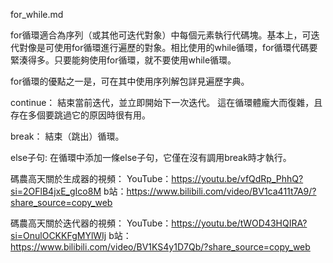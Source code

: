 for_while.md

for循環適合為序列（或其他可迭代對象）中每個元素執行代碼塊。基本上，可迭代對像是可使用for循環進行遍歷的對象。相比使用的while循環，for循環代碼要緊湊得多。只要能夠使用for循環，就不要使用while循環。

for循環的優點之一是，可在其中使用序列解包詳見遍歷字典。

continue：
結束當前迭代，並立即開始下一次迭代。
這在循環體龐大而復雜，且存在多個要跳過它的原因時很有用。

break：
結束（跳出）循環。

else子句:
在循環中添加一條else子句，它僅在沒有調用break時才執行。

碼農高天關於生成器的視頻：
YouTube：https://youtu.be/vfQdRp_PhhQ?si=2OFlB4jxE_gIco8M
b站：https://www.bilibili.com/video/BV1ca411t7A9/?share_source=copy_web

碼農高天關於迭代器的視頻：
YouTube：https://youtu.be/tWOD43HQIRA?si=OnulOCKKFgMYlWIj
b站：https://www.bilibili.com/video/BV1KS4y1D7Qb/?share_source=copy_web